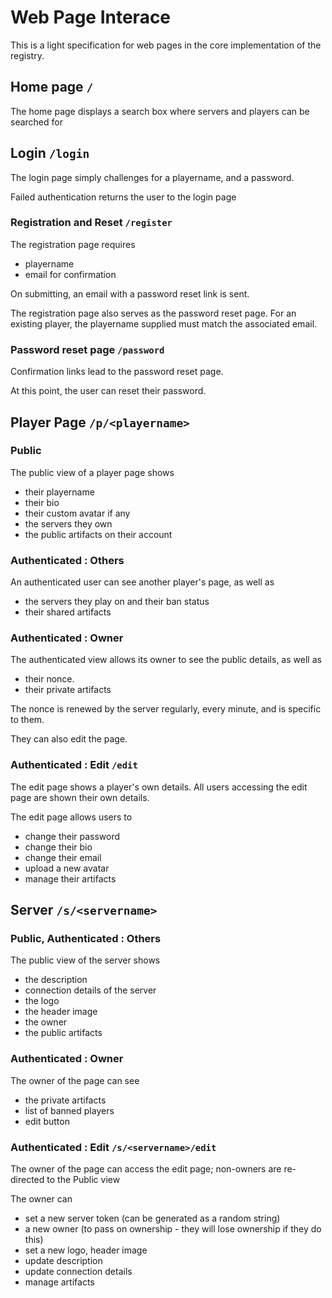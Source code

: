 # Web Page Interace

This is a light specification for web pages in the core implementation of the registry.

## Home page `/`

The home page displays a search box where servers and players can be searched for

## Login `/login`

The login page simply challenges for a playername, and a password.

Failed authentication returns the user to the login page

### Registration and Reset `/register`

The registration page requires

* playername
* email for confirmation

On submitting, an email with a password reset link is sent.

The registration page also serves as the password reset page. For an existing player, the playername supplied must match the associated email.

### Password reset page `/password`

Confirmation links lead to the password reset page.

At this point, the user can reset their password.

## Player Page `/p/<playername>`

### Public

The public view of a player page shows

* their playername
* their bio
* their custom avatar if any
* the servers they own
* the public artifacts on their account

### Authenticated : Others

An authenticated user can see another player's page, as well as

* the servers they play on and their ban status
* their shared artifacts

### Authenticated : Owner

The authenticated view allows its owner to see the public details, as well as

* their nonce.
* their private artifacts

The nonce is renewed by the server regularly, every minute, and is specific to them.

They can also edit the page.

### Authenticated : Edit `/edit`

The edit page shows a player's own details. All users accessing the edit page are shown their own details.

The edit page allows users to

* change their password
* change their bio
* change their email
* upload a new avatar
* manage their artifacts

## Server `/s/<servername>`

### Public, Authenticated : Others

The public view of the server shows

* the description
* connection details of the server
* the logo
* the header image
* the owner
* the public artifacts

### Authenticated : Owner

The owner of the page can see

* the private artifacts
* list of banned players
* edit button

### Authenticated : Edit `/s/<servername>/edit`

The owner of the page can access the edit page; non-owners are re-directed to the Public view

The owner can

* set a new server token (can be generated as a random string)
* a new owner (to pass on ownership - they will lose ownership if they do this)
* set a new logo, header image
* update description
* update connection details
* manage artifacts
